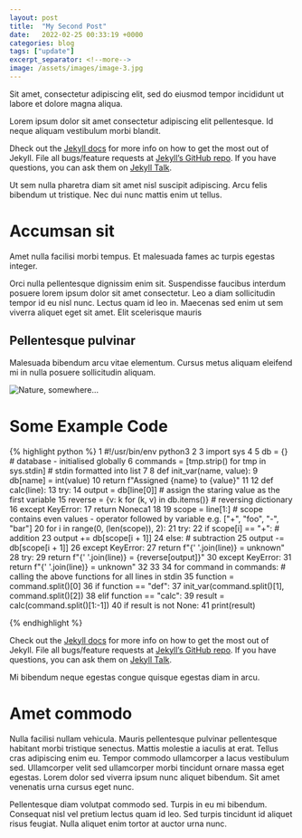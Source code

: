 ```yaml
---
layout: post
title:  "My Second Post"
date:   2022-02-25 00:33:19 +0000
categories: blog
tags: ["update"]
excerpt_separator: <!--more-->
image: /assets/images/image-3.jpg
---
```

Sit amet, consectetur adipiscing elit, sed do eiusmod tempor <!--more--> incididunt ut labore et dolore magna aliqua. 

Lorem ipsum dolor sit amet consectetur adipiscing elit pellentesque. Id neque aliquam vestibulum morbi blandit. 

Dheck out the [Jekyll docs][jekyll-docs] for more info on how to get the most out of Jekyll. File all bugs/feature requests at [Jekyll’s GitHub repo][jekyll-gh]. If you have questions, you can ask them on [Jekyll Talk][jekyll-talk].

Ut sem nulla pharetra diam sit amet nisl suscipit adipiscing. Arcu felis bibendum ut tristique. Nec dui nunc mattis enim ut tellus.

# Accumsan sit
Amet nulla facilisi morbi tempus. Et malesuada fames ac turpis egestas integer. 

Orci nulla pellentesque dignissim enim sit. Suspendisse faucibus interdum posuere lorem ipsum dolor sit amet consectetur. Leo a diam sollicitudin tempor id eu nisl nunc. Lectus quam id leo in. Maecenas sed enim ut sem viverra aliquet eget sit amet. Elit scelerisque mauris 
## Pellentesque pulvinar
Malesuada bibendum arcu vitae elementum. Cursus metus aliquam eleifend mi in nulla posuere sollicitudin aliquam. 


![Nature, somewhere...](/assets/images/image-2.jpg)


# Some Example Code

{% highlight python %}
1 #!/usr/bin/env python3
2 
3 import sys
4 
5 db = {}												    # database - initialised globally
6 commands = [tmp.strip() for tmp in sys.stdin]		    # stdin formatted into list
7 
8 def init_var(name, value):
9     db[name] = int(value)
10     return f"Assigned {name} to {value}"
11 
12 def calc(line):
13     try:
14         output = db[line[0]]		                    # assign the staring value as the first variable
15         reverse = {v: k for (k, v) in db.items()}	    # reversing dictionary
16     except KeyError:
17         return Noneca1
18 
19     scope = line[1:]				                    # scope contains even values - operator followed by variable e.g. ["+", "foo", "-", "bar"]
20     for i in range(0, (len(scope)), 2):
21         try:
22             if scope[i] == "+":		                    # addition
23                 output += db[scope[i + 1]]
24             else:					                    # subtraction
25                 output -= db[scope[i + 1]]
26         except KeyError:
27             return f"{' '.join(line)} = unknown"
28     try:
29         return f"{' '.join(line)} = {reverse[output]}"
30     except KeyError:
31         return f"{' '.join(line)} = unknown"
32 
33 
34 for command in commands:                                # calling the above functions for all lines in stdin
35     function = command.split()[0]
36     if function == "def":
37         init_var(command.split()[1], command.split()[2])
38     elif function == "calc":
39         result = calc(command.split()[1:-1])
40         if result is not None:
41             print(result)

{% endhighlight %}

Check out the [Jekyll docs][jekyll-docs] for more info on how to get the most out of Jekyll. File all bugs/feature requests at [Jekyll’s GitHub repo][jekyll-gh]. If you have questions, you can ask them on [Jekyll Talk][jekyll-talk].

Mi bibendum neque egestas congue quisque egestas diam in arcu.

# Amet commodo
Nulla facilisi nullam vehicula. Mauris pellentesque pulvinar pellentesque habitant morbi tristique senectus. Mattis molestie a iaculis at erat. Tellus cras adipiscing enim eu. Tempor commodo ullamcorper a lacus vestibulum sed. Ullamcorper velit sed ullamcorper morbi tincidunt ornare massa eget egestas. Lorem dolor sed viverra ipsum nunc aliquet bibendum. Sit amet venenatis urna cursus eget nunc. 

Pellentesque diam volutpat commodo sed. Turpis in eu mi bibendum. Consequat nisl vel pretium lectus quam id leo. Sed turpis tincidunt id aliquet risus feugiat. Nulla aliquet enim tortor at auctor urna nunc.

[jekyll-docs]: https://jekyllrb.com/docs/home
[jekyll-gh]:   https://github.com/jekyll/jekyll
[jekyll-talk]: https://talk.jekyllrb.com/
